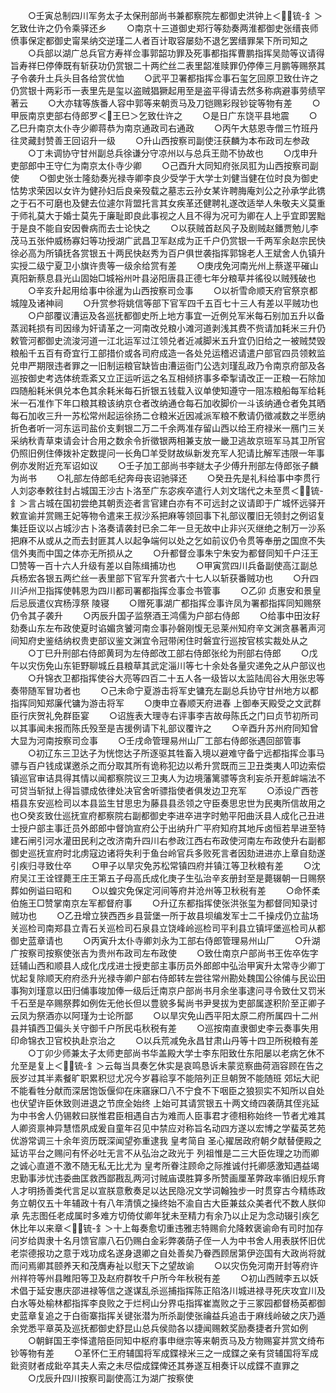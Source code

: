 <!-- { "loadSidebar": true } -->
　　○壬寅总制四川军务太子太保刑部尚书兼都察院左都御史洪钟上＜锍-釒＞乞致仕许之仍令乘驿还乡
　　○南京十三道御史郑行等劾奏两淮都御史张缙丧师偾事保定都御史甯杲纳交逆瑾二人者百计取容屡劾不退乞罢缙罪杲下所司知之
　　○兵部以湖广总兵官方寿祥佥事郭韶功罪及死事都指挥曹鹏指挥吴勋等议请得旨寿祥巳停俸既有斩获功仍赏银二十两纻丝二表里韶准赎罪仍停俸三月鹏等赐祭其子令袭升土兵头目各给赏优恤
　　○武平卫署都指挥佥事石玺乞回原卫致仕许之仍赏银十两彩币一表里先是玺以盗贼猖獗起用至是盗平得请去然多称病避事劳绩罕著云
　　○大亦辖等族番人容中郭等来朝贡马及刀铠赐彩叚钞锭等物有差
　　○甲辰南京吏部右侍郎罗＜王巳＞乞致仕许之
　　○是日广东饶平县地震
　　○乙巳升南京太仆寺少卿蒋恭为南京通政司右通政
　　○丙午大慈恩寺僧三竹班丹往灵藏封赞善王回诏升一级
　　○升山西按察司副使汪获麟为本布政司左参政
　　○丁未调协守甘州副总兵徐谦分守凉州以与总兵王勋不协故也
　　○戊申升吏部郎中王守仁为南京太仆寺少卿
　　○己酉升大同知府张凤羾为山西按察司副使
　　○御史张士隆劾奏光禄寺卿李良少受学于大学士刘健当健在位时良为御史怙势求荣因以女许为健孙妇后良亲殁载之墓志云孙女某许聘脢庵刘公之孙承学此镌之于石不可磨也及健去位遽尔背盟托言其女疾革还健聘礼遂改适举人朱敬夫义莫重于师礼莫大于婚士莫先于廉耻即良此事视之人且不得为况可为卿在人上乎宜即罢黜于是良不能自安因餋病而去士论快之
　　○以获贼首赵风子及剧贼赵鐇贾勉儿李茂马五张仲威杨寡妇等功授湖广武昌卫军赵成为正千户仍赏银一千两军余赵宗民快徐必高为所镇抚各赏银五十两民快赵秀为百户俱世袭指挥郭锦老人王斌舍人仇镇升实授二级宁夏卫小旗许贵等一级余给赏有差
　　○庚戌免河南光州上蔡遂平磪山真阳新蔡息县光山固始□城裕州叶县泌阳唐县正德七年分粮草并徭役以贼残破也
　　○辛亥升起用给事中徐暹为山西按察司佥事
　　○以祈雪命顺天府官祭京都城隍及诸神祠
　　○升赏参将姚信等部下官军四千五百七十三人有差以平贼功也
　　○户部覆议漕运及各巡抚都御史所上地方事宜一近例兑军米每石别加五升以备蒸润耗损有司因缘为奸请革之一河南改兑粮小滩河道剥浅其费不赀请加耗米三升仍敕管河都御史流浚河道一江北运军过江领兑者近减脚米五升宜仍旧给之一被贼焚毁粮船千五百有奇宜行工部措价或各司府成造一各处兑运稽迟请遣户部官四员领敕监兑申严期限违者罪之一旧制运粮官缺皆由漕运衙门公选刘瑾乱政乃令南京府部及各巡按御史考选体统乖紊又立正运听运之名互相倾挤事多牵掣请改正一正粮一石除加四随船耗米俱兑本色其余耗米每石折银五钱载入议单使知遵守一阻冻粮船每军给耗米一石准作下年口粮其粮该纳京仓者改纳通仓每石加收脚价一斗该纳通仓者免其晒每石加收三升一苏松常州起运徐扬二仓粮米近因减派军粮不敷请仍徵减数之半愿纳折色者听一河东运司盐价支剩银二万二千余两准存留山西以给王府禄米一鴈门三关采纳秋青草束请会计合用之数余令折徵银两相兼支放一畿卫逃故京班军马其卫所官仍照旧例住俸拨补定数提问一长角□羊受财故纵新发充军人犯请比解军违限一年事例亦发附近充军诏如议
　　○壬子加工部尚书李鐩太子少傅升刑部左侍郎张子麟为尚书
　　○礼部左侍郎毛纪奔母丧诏驰驿还
　　○癸丑先是礼科给事中李贯行人刘宓奉敕往封占城国王沙古卜洛至广东宓疾卒遣行人刘文瑞代之未至贯＜锍-釒＞言占城在国初尝绝其朝贡迩者言官建白亦有不可远封之议请即于广城怀远驿开敕宣谕并赏赐王妃等物令遣来王叔沙系把麻等领回事下礼部议覆旧无领封之例诏复集廷臣议以占城沙古卜洛奏请袭封已余二年一旦无故中止非兴灭继绝之制万一沙系把麻不从或从之而去封匪其人以起争端何以处之乞如前议仍令贯等奉册之国庶不失信外夷而中国之体亦无所损从之
　　○升都督佥事朱宁朱安为都督同知千户汪王□赞等一百十六人升级有差以自陈缉捕功也
　　○甲寅赏四川兵备副使高江副总兵杨宏各银五两纻丝一表里部下官军升赏者六十七人以斩获番贼功也
　　○升四川泸州卫指挥使韩恩为四川都司署都指挥佥事佥书管事
　　○乙卯  贞惠安和景皇后忌辰遣仪宾杨淳祭  陵寝
　　○赠死事湖广都指挥佥事许凤为署都指挥同知赐祭仍令其子袭升
　　○丙辰升国子监祭酒王鸿儒为户部右侍郎
　　○给事中田汝耔劾奏山东左布政使夏时谄媚贪饕河南佥事孙磐刚愎无忌莱州知府辛文渊贪暴著声河间知府史鉴结纳权贵吏部议鉴文渊宜令冠带闲住时磐宜行巡按官核实裁处从之
　　○丁巳升刑部右侍郎黄珂为左侍郎改工部右侍郎张纶为刑部右侍郎
　　○戊午以灾伤免山东钜野聊城丘县粮草其武定淄川等七十余处各量灾递免之从户部议也
　　○升锦衣卫都指挥使谷大亮等四百二十五人各一级皆以太监陆訚谷大用张忠等奏带随军冒功者也
　　○己未命宁夏游击将军史镛充左副总兵协守甘州地方以都指挥同知郑廉代镛为游击将军
　　○庚申立春顺天府进春    上御奉天殿受之文武群臣行庆贺礼免群臣宴
　　○诏旌表大理寺右评事李吉故母陈氏之门曰贞节初所司以其事闻未报而陈氏殁至是吉援例请下礼部议覆许之
　　○辛酉升苏州府同知曾大显为河南按察司佥事
　　○壬戌命管理易州山厂工部右侍郎张遇回部管事
　　○初辽东三卫达子为恍惚达子所逐驱其牲畜入境以避难守备宁远都指挥佥事马骠与百户钱成谋邀杀之而分取其所有诡称犯边以希升赏既而三卫丑类夷人叩边索偿镇巡官审诘具得其情以闻都察院议三卫夷人为边境藩篱骠等贪利妄杀开惹衅端法不可贷当斩狱上得旨骠成依律处决官舍听骠指使者俱发边卫充军
　　○添设广西苍梧县东安巡检司以本县监生甘思忠为藤县县丞领之守臣奏思忠世为民夷所信故用之也○癸亥致仕巡抚宣府都察院右副都御史李进卒进字时勉平阳曲沃县人成化己丑进士授户部主事迁员外郎郎中督饷宣府公于出纳升广平府知府其地斥卤恒若旱进至特建石闸引河水灌田民利之改济南升四川右参政江西右布政使河南左布政使升右副都御史巡抚宣府时北虏寇边诸将失利于鱼台岭官兵多败死言者因劾进进亦上章自劾遂引疾归寻致仕卒
　　○甲子以旱灾免苏松常镇四府并镇江等卫秋粮有差
　　○沈府吴江王诠铿薨王庄王第五子母高氏成化庚子生弘治辛亥册封至是薨辍朝一日赐祭葬如例谥曰昭和
　　○以蝗灾免保定河间等府并沧州等卫秋税有差
　　○命怀柔伯施王□赞掌南京左军都督府事
　　○升辽东都指挥使张洪张玺为都督同知录讨贼功也
　　○乙丑增立狭西西乡县营堡一所于故县坝编发军士二千操戍仍立盐场关巡检司南郑县立青石关巡检司石泉县立饶峰岭巡检司平利县立镇坪堡巡检司从都御史蓝章请也
　　○丙寅升太仆寺卿刘永为工部右侍郎管理易州山厂
　　○升湖广按察司按察使张吉为贵州布政司左布政使
　　○致仕南京户部尚书王佐卒佐字廷辅山西和顺县人成化戊戌进士授吏部主事历员外郎郎中弘治甲寅升太常寺少卿丁忧起复除顺天府府丞升光禄寺卿户部右侍郎转左尝往常州勘处魏国公徐俌与民讼田事狥刘瑾意以田归俌事竣加俸一级后迁南京户部尚书月余坐事逮问寻令致仕又罚米千石至是卒赐祭葬如例佐无他长但以豊貌多髯尚书尹旻拔为吏部属遂积阶至正卿子云凤为祭酒亦以阿瑾为士论所鄙
　　○以旱灾免山西平阳太原二府所属四十二州县并镇西卫偏头关守御千户所民屯秋税有差
　　○巡按南直隶御史李云奏事失用印命锦衣卫官校执赴京治之
　　○以兵荒减免永昌甘肃山丹等十四卫所税粮有差
　　○丁卯少师兼太子太师吏部尚书华盖殿大学士李东阳致仕东阳屡以老病乞休不允至是复上＜锍-釒＞云每当具奏乞休实是哀鸣恳诉未蒙览察曲荷涵容顾在告之辰岁过其半素餐旷职累积愆尤况今岁暮祫享不能陪列正旦朝贺不能随班  郊坛大祀不能看牲分献而深居饱饭偃仰在床窹寐□八不宁食不下咽臣之狼狈实不知所以自处也伏望许臣休致则进退之节庶全始终  上始可其请赏银五十两文绮四袭荫其侄兆延为中书舍人仍锡敕曰朕惟君臣相遇自古为难而人臣事君才德相称始终一节者尤难其人卿资禀神异慧悟夙成爰自童年召见中禁应对称旨名动四方遂以宏博之学蜚英艺苑优游常调三十余年资历既深闻望弥重逮我  皇考简自  圣心擢居政府朝夕献替便殿之延访平台之赐问有怀必吐无言不从弘治之政光于  列祖惟是二三大臣佐理之功而卿之诚心直道不激不随无私无比尤为  皇考所眷注顾命之际推诚付托卿感激知遇益竭忠勤事涉忧违委曲匡救西鄙戡乱两河讨贼庙谟胜算多所赞画厘革弊政率循旧规乐育人才明扬善类代言足以宣朕意敷奏足以达民隐况文学词翰独步一时贯穿古今精练政务立朝仅五十年辅政十有八年清慎之操终始不渝自古大臣兼兹众美者代不数人朕仰承  先志图任老成属时多难方切倚仗卿年犹未至精力有余乃以止足为念动辍引疾乞休比年以来章＜锍-釒＞十上每奏愈切重违雅志特赐俞允降敕褒谕命有司时加存问岁给舆隶十名月馈官廪八石仍赐白金彩弊袭荫子侄一人为中书舍人用表朕怀旧优老崇德报功之意于戏功成名遂身退卿之自处善矣乃眷西顾居第伊迩国有大政尚将就而问焉卿其颐养天和茂膺寿祉以慰天下之望故谕
　　○以灾伤免河南开封等府许州祥符等州县睢阳等卫及赵府群牧千户所今年秋税有差
　　○初山西贼李五以妖术倡于延安惠庆邵进禄等信之遂谋乱杀巡捕指挥陈正陷洛川城进禄寻死庆攻宜川及白水等处榆林都指挥李良败之于烂柯山分界屯指挥崔嵩败之于三冢园都督杨英都御史蓝章复追之于白衙寨指挥关键张潜为所杀副使张禴益兵追击于麻线岭破之庆乃遁余党悉平章英及巡抚都御史舒昆山总兵侯勋各以捷闻赐敕奖励奏捷者升赏如例
　　○朝鲜国王李怿遣陪臣同知中枢府事申继宗等来朝贡马及方物赐宴并赏文绮布钞等物有差
　　○革怀仁王府辅国将军成鍱禄米三之一成鍱之亲有贷辅国将军成鈚资财者成鈚卒其夫人索之未尽偿成鍱俾还其券遂互相奏讦以成鍱不直罪之
　　○戊辰升四川按察司副使高江为湖广按察使
